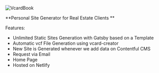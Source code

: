 ![VcardBook](https://user-images.githubusercontent.com/45935479/120875757-1f5aa800-c5cb-11eb-964c-b4332fb3d1a5.jpeg)


**Personal Site Generator for Real Estate Clients
**

Features:
* Unlimited Static Sites Generation with Gatsby based on a Template
* Automatic vcf File Generation using vcard-creator
* New Site is Generated whenever we add data on Contentful CMS
* Request via Email
* Home Page
* Hosted on Netlify
